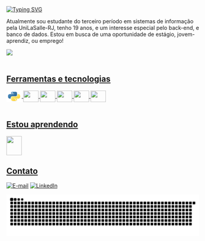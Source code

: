 [![Typing SVG](https://readme-typing-svg.demolab.com?font=Fira+Code&pause=1000&color=4A87E1&background=000000&vCenter=true&width=435&lines=Ol%C3%A1%2C+meu+nome+%C3%A9+Andr%C3%A9!%F0%9F%91%8B)](https://git.io/typing-svg)

<p align="left">Atualmente sou estudante do terceiro período em sistemas de informação pela UniLaSalle-RJ, tenho 19 anos, e um interesse especial pelo back-end, e banco de dados. Estou em busca de uma oportunidade de estágio, jovem-aprendiz, ou emprego!

<br>
<div align="left">
  <a href="https://github.com/andreelzs"</a>
  <img height="180em" src="https://github-readme-stats.vercel.app/api/top-langs/?username=andreelzs&layout=compact&langs_count=7&theme=dark"/>
</div>

<div style="display: inline_block"><br>
  
## Ferramentas e tecnologias

  <img align="center" height="30" width="40" src="https://raw.githubusercontent.com/devicons/devicon/master/icons/python/python-original.svg">
  <img align="center" height="30" width="40" src="https://cdn.jsdelivr.net/gh/devicons/devicon@latest/icons/html5/html5-plain-wordmark.svg">
  <img align="center" height="30" width="40" src="https://cdn.jsdelivr.net/gh/devicons/devicon@latest/icons/css3/css3-plain-wordmark.svg">
  <img align="center" height="30" width="40" src="https://cdn.jsdelivr.net/gh/devicons/devicon@latest/icons/javascript/javascript-original.svg" />
  <img align="center" height="30" width="40" src="https://cdn.jsdelivr.net/gh/devicons/devicon@latest/icons/c/c-original.svg" />
  <img align="center" height="30" width="40" src="https://cdn.jsdelivr.net/gh/devicons/devicon@latest/icons/sqldeveloper/sqldeveloper-original.svg" />
</div>

<div style="display: inline_block"><br>
  
## Estou aprendendo

  <img align="center" height="50" width="40" src="https://cdn.jsdelivr.net/gh/devicons/devicon@latest/icons/java/java-original-wordmark.svg">

</div>

## Contato
<div>
  
[![E-mail](https://img.shields.io/badge/-Email-000?style=for-the-badge&logo=microsoft-outlook&logoColor=FF00F6&color:FFF)](mailto:andreelzs@hotmail.com)
[![LinkedIn](https://img.shields.io/badge/-LinkedIn-000?style=for-the-badge&logo=linkedin&logoColor=FF00F6&color:FFF)](https://www.linkedin.com/in/andr%C3%A9-ferreira-593716303?utm_source=share&utm_campaign=share_via&utm_content=profile&utm_medium=ios_app)

</div>

![Snake animation](https://github.com/andreelzs/andreelzs/blob/output/github-contribution-grid-snake.svg)
          
          
